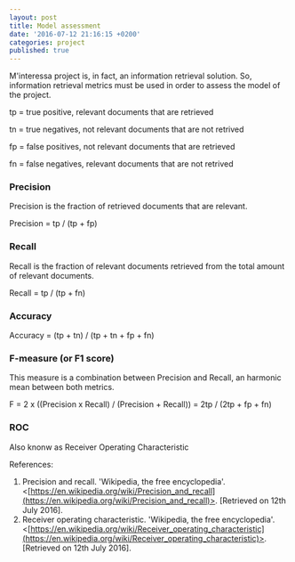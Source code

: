 ```yaml
---
layout: post
title: Model assessment
date: '2016-07-12 21:16:15 +0200'
categories: project
published: true
---
```

M'interessa project is, in fact, an information retrieval solution. So, information retrieval metrics must be used in order to assess the model of the project.

tp = true positive, relevant documents that are retrieved

tn = true negatives, not relevant documents that are not retrived

fp = false positives, not relevant documents that are retrieved

fn = false negatives, relevant documents that are not retrived

### Precision

Precision is the fraction of retrieved documents that are relevant.

Precision = tp / (tp + fp)

### Recall

Recall is the fraction of relevant documents retrieved from the total amount of relevant documents.

Recall = tp / (tp + fn)

### Accuracy

Accuracy = (tp + tn) / (tp + tn + fp + fn)

### F-measure (or F1 score)

This measure is a combination between Precision and Recall, an harmonic mean between both metrics.

F = 2 x ((Precision x Recall) / (Precision + Recall)) = 2tp / (2tp + fp + fn)

### ROC

Also knonw as Receiver Operating Characteristic

References:

1. Precision and recall. 'Wikipedia, the free encyclopedia'. <[https://en.wikipedia.org/wiki/Precision_and_recall](https://en.wikipedia.org/wiki/Precision_and_recall)>. [Retrieved on 12th July 2016].
2. Receiver operating characteristic. 'Wikipedia, the free encyclopedia'. <[https://en.wikipedia.org/wiki/Receiver_operating_characteristic](https://en.wikipedia.org/wiki/Receiver_operating_characteristic)>. [Retrieved on 12th July 2016].
